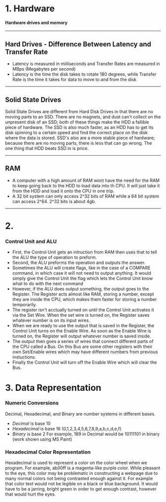 # 1. Hardware
#### Hardware drives and memory
___
## Hard Drives - Difference Between Latency and Transfer Rate
* Latency is measured in milliseconds and Transfer Rates are measured in MBps (Megabytes per second)
* Latency is the time the disk takes to rotate 180 degrees, while Transfer Rate is the time it takes for data to move to and from the disk
___
## Solid State Drives
Solid State Drives are different from Hard Disk Drives in that there are no moving parts to an SSD. There are no magnets, and dust can't collect on the unpresent disk of an SSD; both of these things make the HDD a fallible piece of hardware. The SSD is also much faster, as an HDD has to get its disk spinning to a certain speed and find the correct place on the disk where the data is stored. SSD's also are a more stable piece of hardware; because there are no moving parts, there is less that can go wrong. The one thing that HDD beats SSD in is price.
___
## RAM
* A computer with a high amount of RAM wont have the need for the RAM to keep going back to the HDD to load data into th CPU. It will just take it from the HDD and load it onto the CPU in one trip.
* A 32 bit system can only access 2^32 bits of RAM while a 64 bit system can access 2^64. 2^32 bits is about 4gb.
___
# 2. 
### Control Unit and ALU
* First, the Control Unit gets an intruction from RAM then uses that to tell the ALU the type of operation to preform.
* Second, the ALU preforms the operation and outputs the answer.
* Sometimes the ALU will create flags, like in the case of a COMPARE command, in which case it will not need to output anything. It would simply give the Control Unit the flag which lets the Control Unit know what to do with the next command
* However, if the ALU does output something, the output goes to the Register. The Register acts almost like RAM, storing a number, except they are inside the CPU, which makes them faster for storing a number temporarily.
* The register isn't acctually turned on until the Control Unit activates it via the Set Wire. When the set wire is turned on, the Register saves whatever number is on its input wires. 
* When we are ready to use the output that is saved in the Register, the Control Unit turns on the Enable Wire. As soon as the Enable Wire is turned on, the Register will output whatever number is saved inside.
* The output then goes a series of wires that connect different parts of the CPU called a Bus. On this Bus are some other registers with their own Set/Enable wires which may have different numbers from previous instuctions.
* Finally the Control Unit will turn off the Enable Wire which will clear the Bus.




# 3. Data Representation
### Numeric Conversions
Decimal, Hexadecimal, and Binary are number systems in different bases.
* *Decimal* is base 10
* *Hexadecimal* is base 16 (0,1,2,3,4,5,6,7,8,9,a,b,c,d,e,f)
* *Binary* is base 2
For example, 189 in Decimal would be 10111101 in binary (work shown using MS Paint)
### Hexadecimal Color Representation
Hexadecimal is used to represent a color on the color wheel when we program. For example, ab00ff is a magenta-like purple color.
While pleasant to the eye, this color may be problematic in constructing a webpage due to many normal colors not being contrasted enough against it. For example that color text would not be legible on a black or blue background. It would have to be a jarring, bright green in order to get enough contrast, however that would hurt the eyes.







